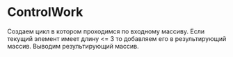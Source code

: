 # ControlWork
Создаем цикл в котором проходимся по входному массиву.
Если текущий элемент имеет длину <= 3 то добавляем его в результирующий массив.
Выводим результирующий массив.
